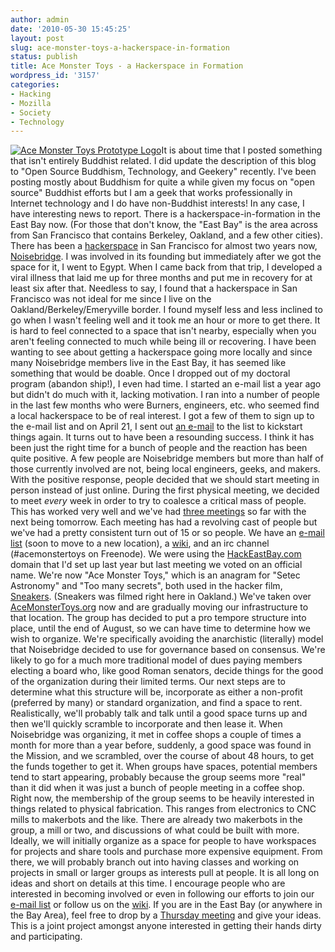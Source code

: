 ```yaml
---
author: admin
date: '2010-05-30 15:45:25'
layout: post
slug: ace-monster-toys-a-hackerspace-in-formation
status: publish
title: Ace Monster Toys - a Hackerspace in Formation
wordpress_id: '3157'
categories:
- Hacking
- Mozilla
- Society
- Technology
---
```


[![Ace Monster Toys Prototype
Logo](http://farm5.static.flickr.com/4015/4653688665_f67c67b2d3_o.jpg)](http://www.flickr.com/photos/albill/4653688665/ "Ace Monster Toys Prototype Logo")It
is about time that I posted something that isn't entirely Buddhist
related. I did update the description of this blog to "Open Source
Buddhism, Technology, and Geekery" recently. I've been posting mostly
about Buddhism for quite a while given my focus on "open source"
Buddhist efforts but I am a geek that works professionally in Internet
technology and I do have non-Buddhist interests! In any case, I have
interesting news to report. There is a hackerspace-in-formation in the
East Bay now. (For those that don't know, the "East Bay" is the area
across from San Francisco that contains Berkeley, Oakland, and a few
other cities). There has been a
[hackerspace](https://secure.wikimedia.org/wikipedia/en/wiki/Hackerspace)
in San Francisco for almost two years now,
[Noisebridge](https://www.noisebridge.net/wiki/Noisebridge). I was
involved in its founding but immediately after we got the space for it,
I went to Egypt. When I came back from that trip, I developed a viral
illness that laid me up for three months and put me in recovery for at
least six after that. Needless to say, I found that a hackerspace in San
Francisco was not ideal for me since I live on the
Oakland/Berkeley/Emeryville border. I found myself less and less
inclined to go when I wasn't feeling well and it took me an hour or more
to get there. It is hard to feel connected to a space that isn't nearby,
especially when you aren't feeling connected to much while being ill or
recovering. I have been wanting to see about getting a hackerspace going
more locally and since many Noisebridge members live in the East Bay, it
has seemed like something that would be doable. Once I dropped out of my
doctoral program (abandon ship!), I even had time. I started an e-mail
list a year ago but didn't do much with it, lacking motivation. I ran
into a number of people in the last few months who were Burners,
engineers, etc. who seemed find a local hackerspace to be of real
interest. I got a few of them to sign up to the e-mail list and on April
21, I sent out [an
e-mail](http://mail.hackeastbay.com/pipermail/hackeastbay-discuss_hackeastbay.com/2010-April/000060.html)
to the list to kickstart things again. It turns out to have been a
resounding success. I think it has been just the right time for a bunch
of people and the reaction has been quite positive. A few people are
Noisebridge members but more than half of those currently involved are
not, being local engineers, geeks, and makers. With the positive
response, people decided that we should start meeting in person instead
of just online. During the first physical meeting, we decided to meet
*every* week in order to try to coalesce a critical mass of people. This
has worked very well and we've had [three
meetings](http://acemonstertoys.org/display/AMT/meetings) so far with
the next being tomorrow. Each meeting has had a revolving cast of people
but we've had a pretty consistent turn out of 15 or so people. We have
an [e-mail
list](http://mail.hackeastbay.com/mailman/listinfo/hackeastbay-discuss_hackeastbay.com)
(soon to move to a new location), a
[wiki](http://acemonstertoys.org/display/AMT/Home), and an irc channel
(\#acemonstertoys on Freenode). We were using the
[HackEastBay.com](http://www.hackeastbay.com) domain that I'd set up
last year but last meeting we voted on an official name. We're now "Ace
Monster Toys," which is an anagram for "Setec Astronomy" and "Too many
secrets", both used in the hacker film,
[Sneakers](https://secure.wikimedia.org/wikipedia/en/wiki/Sneakers_(film)).
(Sneakers was filmed right here in Oakland.) We've taken over
[AceMonsterToys.org](http://www.acemonstertoys.org) now and are
gradually moving our infrastructure to that location. The group has
decided to put a pro tempore structure into place, until the end of
August, so we can have time to determine how we wish to organize. We're
specifically avoiding the anarchistic (literally) model that Noisebridge
decided to use for governance based on consensus. We're likely to go for
a much more traditional model of dues paying members electing a board
who, like good Roman senators, decide things for the good of the
organization during their limited terms. Our next steps are to determine
what this structure will be, incorporate as either a non-profit
(preferred by many) or standard organization, and find a space to rent.
Realistically, we'll probably talk and talk until a good space turns up
and then we'll quickly scramble to incorporate and then lease it. When
Noisebridge was organizing, it met in coffee shops a couple of times a
month for more than a year before, suddenly, a good space was found in
the Mission, and we scrambled, over the course of about 48 hours, to get
the funds together to get it. When groups have spaces, potential members
tend to start appearing, probably because the group seems more "real"
than it did when it was just a bunch of people meeting in a coffee shop.
Right now, the membership of the group seems to be heavily interested in
things related to physical fabrication. This ranges from electronics to
CNC mills to makerbots and the like. There are already two makerbots in
the group, a mill or two, and discussions of what could be built with
more. Ideally, we will initially organize as a space for people to have
workspaces for projects and share tools and purchase more expensive
equipment. From there, we will probably branch out into having classes
and working on projects in small or larger groups as interests pull at
people. It is all long on ideas and short on details at this time. I
encourage people who are interested in becoming involved or even in
following our efforts to join our [e-mail
list](http://lists.acemonstertoys.org/cgi-bin/mailman/listinfo/discuss)
or follow us on the [wiki](http://www.acemonstertoys.org). If you are in
the East Bay (or anywhere in the Bay Area), feel free to drop by a
[Thursday meeting](http://wiki.acemonstertoys.org/Weekly_meeting) and
give your ideas. This is a joint project amongst anyone interested in
getting their hands dirty and participating.
